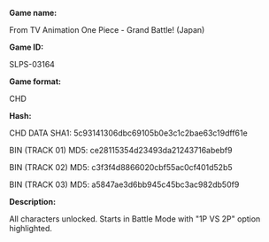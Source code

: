 **Game name:**

From TV Animation One Piece - Grand Battle! (Japan)

**Game ID:**

SLPS-03164

**Game format:**

CHD

**Hash:**

CHD DATA SHA1: 5c93141306dbc69105b0e3c1c2bae63c19dff61e

BIN (TRACK 01) MD5: ce28115354d23493da21243716abebf9

BIN (TRACK 02) MD5: c3f3f4d8866020cbf55ac0cf401d52b5

BIN (TRACK 03) MD5: a5847ae3d6bb945c45bc3ac982db50f9

**Description:**

All characters unlocked. Starts in Battle Mode with "1P VS 2P" option highlighted.